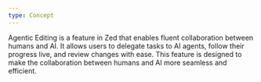 ```yaml
---
type: Concept
---
```


Agentic Editing is a feature in Zed that enables fluent collaboration between humans and AI. It allows users to delegate tasks to AI agents, follow their progress live, and review changes with ease. This feature is designed to make the collaboration between humans and AI more seamless and efficient.